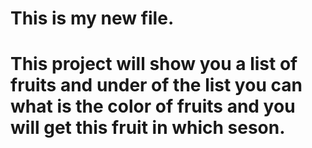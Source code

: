 # This is my new file.
# This project will show you a list of fruits and under of the list you can what is the color of fruits and you will get this fruit in which seson.